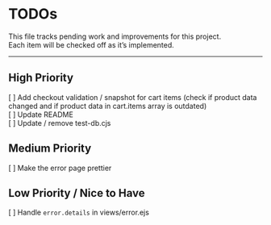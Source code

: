 # TODOs

This file tracks pending work and improvements for this project.  
Each item will be checked off as it’s implemented.

---

## High Priority
[ ] Add checkout validation / snapshot for cart items (check if product data changed and if product data in cart.items array is outdated)  
[ ] Update README  
[ ] Update / remove test-db.cjs  

## Medium Priority
[ ] Make the error page prettier  

## Low Priority / Nice to Have
[ ] Handle `error.details` in views/error.ejs  